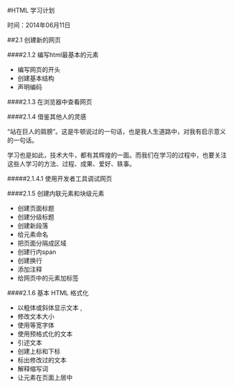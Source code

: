 #HTML 学习计划

时间：2014年06月11日

##2.1 创建新的网页

####2.1.2 编写html最基本的元素

  * 编写网页的开头
  * 创建基本结构
  * 声明编码
 
####2.1.3 在浏览器中查看网页

####2.1.4 借鉴其他人的灵感


 “站在巨人的肩膀”。这是牛顿说过的一句话，也是我人生道路中，对我有启示意义的一句话。

 学习也是如此，技术大牛，都有其辉煌的一面。而我们在学习的过程中，也要关注这些人学习的方法、过程、成果、爱好、轶事。

#####2.1.4.1 使用开发者工具调试网页

####2.1.5 创建内联元素和块级元素

 * 创建页面标题
 * 创建分级标题
 * 创建新段落
 * 给元素命名
 * 把页面分隔成区域
 * 创建行内span
 * 创建换行
 * 添加注释
 * 给网页中的元素加标签

####2.1.6 基本 HTML 格式化

 * 以粗体或斜体显示文本 <b></b>,<i></i>
 * 修改文本大小
 * 使用等宽字体
 * 使用预格式化的文本
 * 引述文本
 * 创建上标和下标
 * 标出修改过的文本
 * 解释缩写词
 * 让元素在页面上居中

 
 

